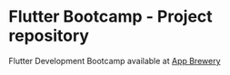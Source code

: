 # Flutter Bootcamp - Project repository

Flutter Development Bootcamp available at [App Brewery ](https://appbrewery.com/)